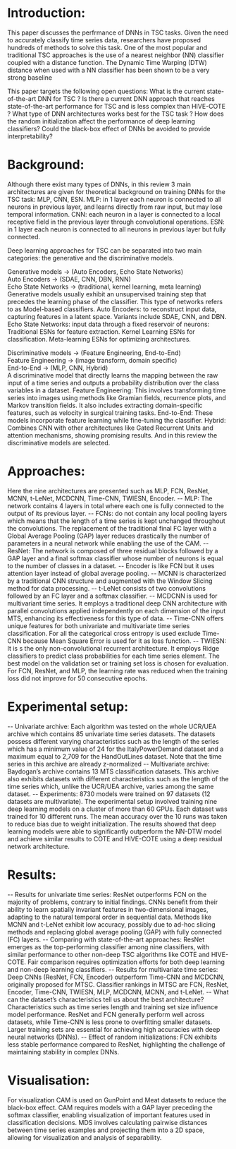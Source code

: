 # Introduction:
This paper discusses the perfrmance of DNNs in TSC tasks. 
Given the need to accurately classify time series data, researchers have proposed hundreds of methods to solve this task. One of the most popular and traditional TSC approaches is the use of a nearest neighbor (NN) classifier coupled with a distance function. 
The Dynamic Time Warping (DTW) distance when used with a NN classifier has been shown to be a very strong baseline

This paper targets the following open questions:
What is the current state-of-the-art DNN for TSC ?
Is there a current DNN approach that reaches state-of-the-art performance for TSC and is less complex than HIVE-COTE ? What type of DNN architectures works best for the TSC task ? How does the random initialization affect the performance of deep learning classifiers?
Could the black-box effect of DNNs be avoided to provide interpretability?


# Background:
Although there exist many types of DNNs, in this review 3 main architectures are given for theoretical background on training DNNs for the TSC task: MLP, CNN, ESN.
MLP: in 1 layer each neuron is connected to all neurons in previous layer, and learns directly from raw input, but may lose temporal information. 
CNN: each neuron in a layer is connected to a local receptive field in the previous layer through convolutional operations. 
ESN: in 1 layer each neuron is connected to all neurons in previous layer but fully connected.

Deep learning approaches for TSC can be separated into two main categories: the generative and the discriminative models.

Generative models -> (Auto Encoders, Echo State Networks) <br/>
Auto Encoders -> (SDAE, CNN, DBN, RNN) <br/>
Echo State Networks -> (traditional, kernel learning, meta learning) <br/>
Generative models usually exhibit an unsupervised training step that precedes the learning phase of the classifier.
This type of networks refers to as Model-based classifiers.
Auto Encoders: to reconstruct input data, capturing features in a latent space. Variants include SDAE, CNN, and DBN.
Echo State Networks: input data through a fixed reservoir of neurons:
Traditional ESNs for feature extraction.
Kernel Learning ESNs for classification.
Meta-learning ESNs for optimizing architectures.

Discriminative models -> (Feature Engineering, End-to-End) <br/>
Feature Engineering -> (image transform, domain specific)  <br/>
End-to-End -> (MLP, CNN, Hybrid) <br/>
A discriminative model that directly learns the mapping between the raw input of a time series and outputs a probability distribution over the class variables in a dataset.
Feature Engineering: This involves transforming time series into images using methods like Gramian fields, recurrence plots, and Markov transition fields. It also includes extracting domain-specific features, such as velocity in surgical training tasks.
End-to-End: These models incorporate feature learning while fine-tuning the classifier.
Hybrid: Combines CNN with other architectures like Gated Recurrent Units and attention mechanisms, showing promising results.
And in this review the discriminative models are selected.


# Approaches:
Here the nine architectures are presented such as MLP, FCN, ResNet, MCNN, t-LeNet, MCDCNN, Time-CNN, TWIESN, Encoder.
-- MLP: The network contains 4 layers in total where each one is fully connected to the output of its previous layer.
-- FCNs: do not contain any local pooling layers which means that the length of a time series is kept unchanged throughout the convolutions. The replacement of the traditional final FC layer with a Global Average Pooling (GAP) layer reduces drastically the number of parameters in a neural network while enabling the use of the CAM. 
-- ResNet: The network is composed of three residual blocks followed by a GAP layer and a final softmax classifier whose number of neurons is equal to the number of classes in a dataset.
-- Encoder is like FCN but it uses attention layer instead of global average pooling.
-- MCNN is characterized by a traditional CNN structure and augmented with the Window Slicing method for data processing.
-- t-LeNet consists of two convolutions followed by an FC layer and a softmax classifier.
-- MCDCNN is used for multivariant time series. It employs a traditional deep CNN architecture with parallel convolutions applied independently on each dimension of the input MTS, enhancing its effectiveness for this type of data.
-- Time-CNN offers unique features for both univariate and multivariate time series classification. For all the categorical cross entropy is used exclude Time-CNN because Mean Square Error is used for it as loss function. 
-- TWIESN: It is s the only non-convolutional recurrent architecture. It employs Ridge classifiers to predict class probabilities for each time series element.
The best model on the validation set or training set loss is chosen for evaluation. For FCN, ResNet, and MLP, the learning rate was reduced when the training loss did not improve for 50 consecutive epochs.


# Experimental setup:
-- Univariate archive:
Each algorithm was tested on the whole UCR/UEA archive which contains 85 univariate time series datasets. 
The datasets possess different varying characteristics such as the length of the series which has a minimum value of 24 for the ItalyPowerDemand dataset and a maximum equal to 2,709 for the HandOutLines dataset. 
Note that the time series in this archive are already z-normalized
-- Multivariate archive:
Baydogan’s archive contains 13 MTS classification datasets. This archive also exhibits datasets with different characteristics such as the length of the time series which, unlike the UCR/UEA archive, varies among the same dataset.
-- Experiments:
8730 models were trained on 97 datasets (12 datasets are multivariate). 
The experimental setup involved training nine deep learning models on a cluster of more than 60 GPUs. Each dataset was trained for 10 different runs. 
The mean accuracy over the 10 runs was taken to reduce bias due to weight initialization. 
The results showed that deep learning models were able to significantly outperform the NN-DTW model and achieve similar results to COTE and HIVE-COTE using a deep residual network architecture.


# Results:
-- Results for univariate time series:
ResNet outperforms FCN on the majority of problems, contrary to initial findings.
CNNs benefit from their ability to learn spatially invariant features in two-dimensional images, adapting to the natural temporal order in sequential data.
Methods like MCNN and t-LeNet exhibit low accuracy, possibly due to ad-hoc slicing methods and replacing global average pooling (GAP) with fully connected (FC) layers.
-- Comparing with state-of-the-art approaches:
ResNet emerges as the top-performing classifier among nine classifiers, with similar performance to other non-deep TSC algorithms like COTE and HIVE-COTE.
Fair comparison requires optimization efforts for both deep learning and non-deep learning classifiers.
-- Results for multivariate time series:
Deep CNNs (ResNet, FCN, Encoder) outperform Time-CNN and MCDCNN, originally proposed for MTSC.
Classifier rankings in MTSC are FCN, ResNet, Encoder, Time-CNN, TWIESN, MLP, MCDCNN, MCNN, and t-LeNet.
-- What can the dataset’s characteristics tell us about the best architecture?
Characteristics such as time series length and training set size influence model performance.
ResNet and FCN generally perform well across datasets, while Time-CNN is less prone to overfitting smaller datasets.
Larger training sets are essential for achieving high accuracies with deep neural networks (DNNs).
-- Effect of random initializations:
FCN exhibits less stable performance compared to ResNet, highlighting the challenge of maintaining stability in complex DNNs.


# Visualisation:
For visualization CAM is used on GunPoint and Meat datasets to reduce the black-box effect.
CAM requires models with a GAP layer preceding the softmax classifier, enabling visualization of important features used in classification decisions.
MDS involves calculating pairwise distances between time series examples and projecting them into a 2D space, allowing for visualization and analysis of separability.
